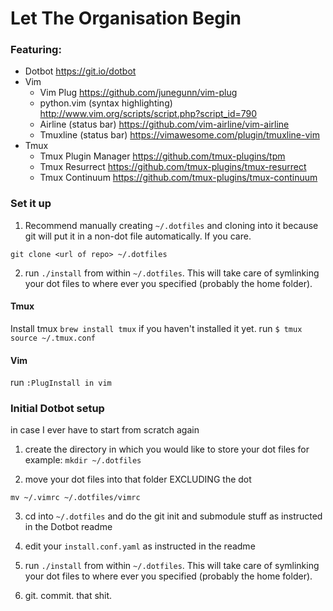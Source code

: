 # Let The Organisation Begin

### Featuring:
- Dotbot https://git.io/dotbot
- Vim
    - Vim Plug https://github.com/junegunn/vim-plug
    - python.vim (syntax highlighting) http://www.vim.org/scripts/script.php?script_id=790
    - Airline (status bar) https://github.com/vim-airline/vim-airline
    - Tmuxline (status bar) https://vimawesome.com/plugin/tmuxline-vim
- Tmux
    - Tmux Plugin Manager https://github.com/tmux-plugins/tpm
    - Tmux Resurrect https://github.com/tmux-plugins/tmux-resurrect
    - Tmux Continuum https://github.com/tmux-plugins/tmux-continuum



### Set it up
1) Recommend manually creating `~/.dotfiles` and cloning into it because git will put it in a non-dot file automatically. If you care.

`git clone <url of repo> ~/.dotfiles`

2) run `./install` from within `~/.dotfiles`. This will take care of symlinking your
dot files to where ever you specified (probably the home folder).


#### Tmux
Install tmux `brew install tmux` if you haven't installed it yet.
run `$ tmux source ~/.tmux.conf`

#### Vim
run `:PlugInstall in vim`


### Initial Dotbot setup

in case I ever have to start from scratch again

1) create the directory in which you would like to store your dot files
for example: `mkdir ~/.dotfiles`

2) move your dot files into that folder EXCLUDING the dot

`mv ~/.vimrc ~/.dotfiles/vimrc`

3) cd into `~/.dotfiles` and do the git init and submodule stuff as instructed in
the Dotbot readme

4) edit your `install.conf.yaml` as instructed in the readme

5) run `./install` from within `~/.dotfiles`. This will take care of symlinking your
dot files to where ever you specified (probably the home folder).

6) git. commit. that shit.
